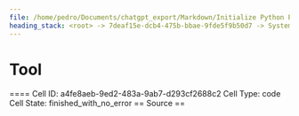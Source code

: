 ```yaml
---
file: /home/pedro/Documents/chatgpt_export/Markdown/Initialize Python Parser & Language.md
heading_stack: <root> -> 7deaf15e-dcb4-475b-bbae-9fde5f9b50d7 -> System -> 5a6cae08-3bad-4a1b-92fc-266c59c03560 -> System -> aaa2ddfa-521c-405d-b9e3-227ffc2bcaac -> User -> 6d8915d9-494c-4acc-8597-98c9519f6c8f -> Assistant -> 4aca064a-e9f9-44da-95a8-6f7790f3618d -> Tool -> 07a91a45-2df0-4247-a7c5-eed4c1d80d2b -> Assistant -> a2864381-72df-4235-b645-de3388a504fd -> Assistant -> 5241b676-ecc5-41db-bbd9-f39e12b4d5a1 -> Tool -> b69e85ff-b1d6-4f22-bd95-b04a7e6ce8ee -> Assistant -> 1ebaf51c-ef90-4949-b253-25e3ee987df6 -> Tool -> 381527fc-babd-4be9-969a-d2ebed211701 -> Assistant -> f601a97e-f099-45d4-be5f-598badf44a95 -> Assistant -> 83fd203e-51af-4b0c-81a1-92af3cbedb35 -> Tool -> Initialize the Python parser -> Initialize the Python language -> 84085495-982f-479e-8504-be9132565200 -> Assistant -> 112ef432-f042-4644-8473-d144a0323889 -> Tool -> Initialize the Python parser -> Initialize the Python language -> 22effdc1-4c81-4317-91f1-b4bd610aa167 -> Assistant -> aaa2384a-7544-4fc6-8884-faf486622cf7 -> User -> 15e08f20-977e-499c-bfea-715ce1340cc0 -> Assistant -> fa9b0b83-b196-476f-b7ab-5bf63b9791f9 -> Tool -> f1156b46-ce25-4151-91fa-5a8141140ed2 -> Assistant -> f91742da-795a-4e45-9cf6-bf02109c0188 -> Tool -> 22676854-cd22-4df5-8f29-984c26bf0c71 -> Assistant -> aaa2fdf0-aa28-4ae5-a22c-078f41d33d1a -> User -> 7db55174-8c04-4801-b8e1-84002b6ddfaa -> Assistant -> a61ef022-1744-476d-8329-9c9411e7a815 -> Tool -> Sample Python code to parse -> Parse the sample code -> Populate the graph from the parsed tree -> c1d5451e-6317-4afb-9720-e520d2a9785f -> Assistant -> abd939df-a4e5-4f2c-8d25-4b8e518e0494 -> Assistant -> d5796adb-2f66-48ac-87fa-bf75a1fa6415 -> Tool -> 343afa4e-97b7-4599-aa28-b764b928c7bb -> Assistant -> 383a9c3f-84ae-40df-b706-ce1ed2b74f84 -> Tool -> Re-parse the sample code and populate the graph -> 52d6e2ff-fbba-4e67-93d8-524334d91be1 -> Assistant -> aaa2222b-d232-438a-8c33-48021ee3a285 -> User -> 958210e5-c4a5-4605-a17b-a35dda0f5242 -> Assistant -> 288e3d89-0794-4dde-9bf7-895df8e17bbe -> Tool -> Create a PyGraphviz graph from the NetworkX graph -> Render the graph to a file (e.g., in PNG format) -> Display the graph -> f516208e-bae4-4871-9d3e-b6ad4762dc49 -> Assistant -> aaa2732e-5e79-4dc2-9613-99c043e3c706 -> User -> 99421392-1bb4-4186-9d14-4488e0c305eb -> Assistant -> 470d49c7-878e-4cef-90f8-640678daa2dc -> Tool -> 313b6c7f-56c6-42a8-97d6-0db079584b95 -> Assistant -> aaa2a360-11d9-433e-94fe-69101b893874 -> User -> 7af70387-4a4b-49b7-b4bc-3fade32bdb17 -> Assistant -> b940bc76-156b-42e4-9f5f-da8967dc758c -> Tool -> Draw the graph using NetworkX and Matplotlib -> 3feea083-a66e-46bc-a6d4-2b9be856b985 -> Assistant -> aaa2d47b-0096-400f-8df1-aa18edafe17f -> User -> e82f0842-2f3d-4ea7-88a3-ba5662dc4e62 -> Assistant -> 2853c69e-8213-4bc4-97a2-90f350a0d238 -> Tool -> Check the number of nodes and edges in the graph -> b028bb45-f20b-4064-b5af-83514af7a71d -> Assistant -> 26fefdce-9798-4768-b5ce-88c6b86d5d07 -> Assistant -> 1f782304-2ad4-4025-99f5-b8427889fdf0 -> Tool -> Debugging the populate_graph_from_tree function -> Re-parse the sample code and debug the graph population -> 60c50ef1-46c4-4681-a922-7b389db5a669 -> Assistant -> ecbae99b-9859-4115-bdcc-f9f2bc96f3fa -> Assistant -> d4a73855-6642-477f-a11c-688796fb0290 -> Tool -> Modify the function to generate unique node IDs -> Re-parse the sample code and populate the graph -> 34a197b9-c4df-44d6-9f20-aa6ada06e183 -> Assistant -> bf18c817-f518-4e95-8da7-66681f3dfa50 -> Tool -> Check the number of nodes and edges in the graph again -> 1daaa1b9-00a7-4386-a15e-10bbdee43568 -> Assistant -> e8c16dc8-7b90-4892-b2bd-cf11f563a696 -> Assistant -> b813f712-67b6-4da9-824a-5e99d8640154 -> Tool -> Draw the graph using NetworkX and Matplotlib -> 32090443-d81c-40be-a3ac-2f41ed9ac5d4 -> Assistant -> aaa27605-2e13-4ad6-9dc4-b3cb0fff11c8 -> User -> 494e83b7-8dbe-42ee-b9f9-dd8328b2aa10 -> Assistant -> cb37e09d-545f-4333-a6ce-8f2c8b62e676 -> Tool -> Inspecting the attributes and methods available for cursor and nodes -> 5ffe5a9c-55d8-4989-b2de-94974ed1caf1 -> Assistant -> 965d3761-b03a-43c8-876f-e46f52d8d427 -> Assistant -> ef8a3f5c-d2d8-47df-9cc2-777187997889 -> Tool -> Modify the function to use a copied cursor for each recursive call -> Re-parse the sample code and populate the graph -> 25997909-850f-4cde-9aae-0ff2c731c7fe -> Assistant -> e0beb7e1-dbde-452b-a946-d831fc980991 -> Assistant -> aaa259af-0407-4c7e-ba97-a9fcf9bbc5f7 -> User -> 8bb6b820-07ec-4ea3-8ac6-54c35e6d900f -> Assistant -> 37f77af6-3da7-4f28-a915-cfaf46b63719 -> Tool -> Update tree_sitter package -> 86df49ae-46de-4520-9f67-c7416e2e4428 -> Assistant -> 81434930-7e75-4a65-a8fb-38abb0f9f918 -> Tool -> Try accessing 'current_field_name' in isolation -> e90524bf-580b-445a-8907-6eab6f2d5a06 -> Assistant -> aaa22480-1a6e-41f3-9699-e74384ade26c -> User -> 5164e52e-5a73-44e9-96aa-b8386111fd65 -> Assistant -> f4428362-f192-41ee-ba94-a61593803e72 -> Tool -> Modify the function to use an alternative approach for field names -> Re-parse the sample code and populate the graph -> df47f647-6f5e-4a87-9a78-66607994dd1e -> Assistant -> ca9a5196-4185-47d8-8248-9951a69150b8 -> Tool -> Check the number of nodes and edges in the graph again -> c0e34897-31f8-4b9b-ae45-de1fa18a72a3 -> Assistant -> aaa21621-394d-4caf-ba1e-9cbf12e02fa4 -> User -> 6dd564f6-f1d1-4f6f-a9d0-58215604a7f5 -> Assistant -> ae1ca26b-d138-4cc4-b4c8-7f53deda38ff -> Tool
---
```

# Tool

==== Cell ID: a4fe8aeb-9ed2-483a-9ab7-d293cf2688c2
Cell Type: code
Cell State: finished_with_no_error
== Source ==
